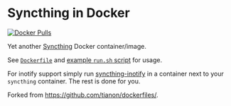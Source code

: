 # Syncthing in Docker

[![Docker Pulls](https://img.shields.io/docker/pulls/meonkeys/syncthing.svg)](https://hub.docker.com/r/meonkeys/syncthing/)

Yet another [Syncthing](https://syncthing.net/) Docker container/image.

See [`Dockerfile`](https://github.com/meonkeys/docker-syncthing/blob/master/Dockerfile) and [example `run.sh` script](https://github.com/meonkeys/docker-syncthing/blob/master/run.sh) for usage.

For inotify support simply run [syncthing-inotify](https://hub.docker.com/r/meonkeys/syncthing-inotify/) in a container next to your `syncthing` container. The rest is done for you.

Forked from <https://github.com/tianon/dockerfiles/>.
